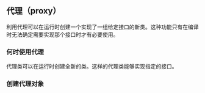 ## 代理（proxy）

利用代理可以在运行时创建一个实现了一组给定接口的新类。这种功能只有在编译时无法确定需要实现那个接口时才有必要使用。



### 何时使用代理

代理类可以在运行时创建全新的类。这样的代理类能够实现指定的接口。

### 创建代理对象
